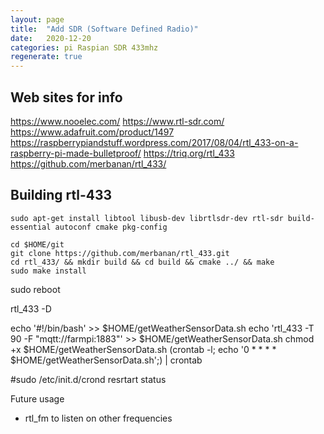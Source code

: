 ```yaml
---
layout: page
title:  "Add SDR (Software Defined Radio)"
date:   2020-12-20
categories: pi Raspian SDR 433mhz
regenerate: true
---
```

 
## Web sites for info
https://www.nooelec.com/
https://www.rtl-sdr.com/
https://www.adafruit.com/product/1497
https://raspberrypiandstuff.wordpress.com/2017/08/04/rtl_433-on-a-raspberry-pi-made-bulletproof/
https://triq.org/rtl_433
https://github.com/merbanan/rtl_433/

## Building rtl-433
```
sudo apt-get install libtool libusb-dev librtlsdr-dev rtl-sdr build-essential autoconf cmake pkg-config

cd $HOME/git
git clone https://github.com/merbanan/rtl_433.git
cd rtl_433/ && mkdir build && cd build && cmake ../ && make
sudo make install
```
sudo reboot

rtl_433 -D

echo '#!/bin/bash' >>  $HOME/getWeatherSensorData.sh
echo 'rtl_433 -T 90 -F "mqtt://farmpi:1883"' >>  $HOME/getWeatherSensorData.sh
chmod +x $HOME/getWeatherSensorData.sh
(crontab -l; echo '0 * * * * $HOME/getWeatherSensorData.sh';) | crontab

#sudo /etc/init.d/crond resrtart status

Future usage
- rtl_fm to listen on other frequencies

